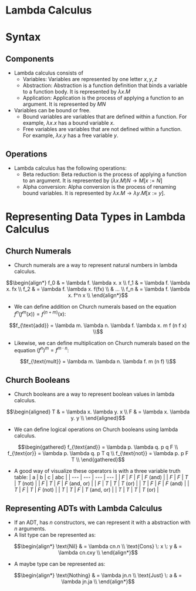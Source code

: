 Lambda Calculus 
=================

# Syntax
## Components
* Lambda calculus consists of
    * Variables: Variables are represented by one letter $x, y, z$
    * Abstraction: Abstraction is a function definition that binds a variable to a function body. It is represented by $\lambda x. M$
    * Application: Application is the process of applying a function to an argument. It is represented by $M N$
* Variables can be bound or free. 
    * Bound variables are variables that are defined within a function. For example, $\lambda x.x$ has a bound variable $x$.
    * Free variables are variables that are not defined within a function. For example, $\lambda x.y$ has a free variable $y$.

## Operations
* Lambda calculus has the following operations:
    * Beta reduction: Beta reduction is the process of applying a function to an argument. It is represented by $(\lambda x. M) N \rightarrow M[x := N]$
    * Alpha conversion: Alpha conversion is the process of renaming bound variables. It is represented by $\lambda x. M \rightarrow \lambda y. M[x := y]$.

# Representing Data Types in Lambda Calculus
## Church Numerals
* Church numerals are a way to represent natural numbers in lambda calculus.
 ```math
 \begin{align*}
 f_0 & = \lambda f. \lambda x. x \\
 f_1 & = \lambda f. \lambda x. fx \\
 f_2 & = \lambda f. \lambda x. f(fx) \\
 & ... \\
 f_n & = \lambda f. \lambda x. f^n x \\
 \end{align*}
 ```
* We can define addition on Church numerals based on the equation $f^n(f^m(x)) = f^{(n+m)}(x)$:
 ```math
 f_{\text{add}} = \lambda m. \lambda n. \lambda f. \lambda x. m f (n f x) \\
 ```
* Likewise, we can define multiplication on Church numerals based on the equation $(f^n)^m = f^{m \cdot n}$:
 ```math
 f_{\text{mult}} = \lambda m. \lambda n. \lambda f. m (n f) \\
 ```

## Church Booleans
* Church booleans are a way to represent boolean values in lambda calculus.
 ```math
 \begin{aligned}
 T & = \lambda x. \lambda y. x \\
 F & = \lambda x. \lambda y. y \\
 \end{aligned}
 ```
* We can define logical operations on Church booleans using lambda calculus.
 ```math
 \begin{gathered}
 f_{\text{and}} = \lambda p. \lambda q. p q F \\
 f_{\text{or}} = \lambda p. \lambda q. p T q \\
 f_{\text{not}} = \lambda p. p F T \\
 \end{gathered}
 ```
 * A good way of visualize these operators is with a three variable truth table:
   | a | b | c | abc |
   | --- | --- | --- | --- |
   | $F$ | $F$ | $F$ | $F$ (and)  |
   | $F$ | $F$ | $T$ | $T$ (not) |
   | $F$ | $T$ | $F$ | $F$ (and, or) |
   | $F$ | $T$ | $T$ | $T$ (or) |
   | $T$ | $F$ | $F$ | $F$ (and) |
   | $T$ | $F$ | $T$ | $F$ (not) |
   | $T$ | $T$ | $F$ | $T$ (and, or) |
   | $T$ | $T$ | $T$ | $T$ (or) |

## Representing ADTs with Lambda Calculus
* If an ADT, has $n$ constructors, we can represent it with a abstraction with $n$ arguments.
* A list type can be represented as:
```math
\begin{align*}
\text{Nil} & = \lambda cn.n \\
\text{Cons} \: x \: y & = \lambda cn.cxy \\
\end{align*}
```
* A maybe type can be represented as:
```math
\begin{align*}
\text{Nothing} & = \lambda jn.n \\
\text{Just} \: a & = \lambda jn.ja \\
\end{align*}
``` 